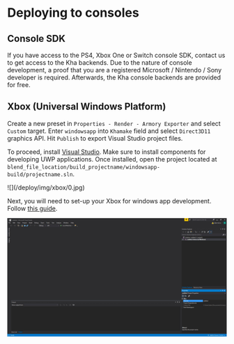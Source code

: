 # Deploying to consoles

## Console SDK

If you have access to the PS4, Xbox One or Switch console SDK, contact us to get access to the Kha backends. Due to the nature of console development, a proof that you are a registered Microsoft / Nintendo / Sony developer is required. Afterwards, the Kha console backends are provided for free.


## Xbox (Universal Windows Platform)

Create a new preset in `Properties - Render - Armory Exporter` and select `Custom` target. Enter `windowsapp` into `Khamake` field and select `Direct3D11` graphics API. Hit `Publish` to export Visual Studio project files.

To proceed, install [Visual Studio](https://www.visualstudio.com/vs/community/). Make sure to install components for developing UWP applications. Once installed, open the project located at `blend_file_location/build_projectname/windowsapp-build/projectname.sln`.

<div style="width:75%">![](/deploy/img/xbox/0.jpg)</div>

Next, you will need to set-up your Xbox for windows app development. Follow [this guide](https://docs.microsoft.com/en-us/windows/uwp/xbox-apps/getting-started). 

![](/deploy/img/xbox/1.jpg)

